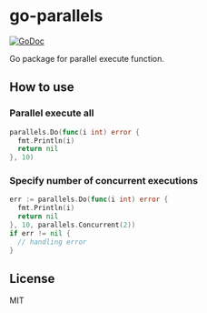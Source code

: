 # go-parallels
[![GoDoc](https://godoc.org/github.com/kamiaka/go-parallels?status.svg)](https://godoc.org/github.com/kamiaka/go-parallels)

Go package for parallel execute function.

## How to use

### Parallel execute all

```go
parallels.Do(func(i int) error {
  fmt.Println(i)
  return nil
}, 10)
```

### Specify number of concurrent executions

```go
err := parallels.Do(func(i int) error {
  fmt.Println(i)
  return nil
}, 10, parallels.Concurrent(2))
if err != nil {
  // handling error
}
```

## License

MIT
